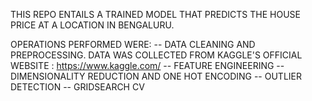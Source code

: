 THIS REPO ENTAILS A TRAINED MODEL THAT PREDICTS THE HOUSE PRICE AT A LOCATION IN BENGALURU.



OPERATIONS PERFORMED WERE:
   -- DATA CLEANING AND PREPROCESSING. DATA WAS COLLECTED FROM KAGGLE'S OFFICIAL WEBSITE : https://www.kaggle.com/
   -- FEATURE ENGINEERING
   -- DIMENSIONALITY REDUCTION AND ONE HOT ENCODING
   -- OUTLIER DETECTION
   -- GRIDSEARCH CV
